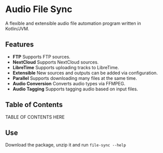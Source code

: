 # Audio File Sync

A flexible and extensible audio file automation program written in Kotlin/JVM.

## Features
 - **FTP** Supports FTP sources.
 - **NextCloud** Supports NextCloud sources.
 - **LibreTime** Supports uploading tracks to LibreTime.
 - **Extensible** New sources and outputs can be added via configuration.
 - **Parallel** Supports downloading many files at the same time.
 - **Audio Conversion** Converts audio types via FFMPEG.
 - **Audio Tagging** Supports tagging audio based on input files.

## Table of Contents

TABLE OF CONTENTS HERE

## Use

Download the package, unzip it and run `file-sync --help`

